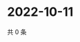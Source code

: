 # 2022-10-11

共 0 条

<!-- BEGIN WEIBO -->
<!-- 最后更新时间 Tue Oct 11 2022 13:10:34 GMT+0800 (China Standard Time) -->

<!-- END WEIBO -->
